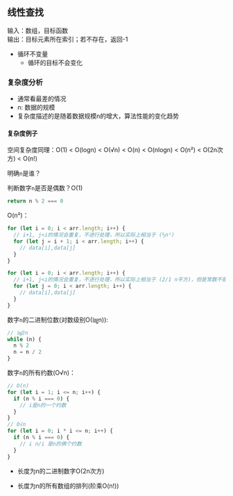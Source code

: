 ## 线性查找

输入：数组，目标函数  
输出：目标元素所在索引；若不存在，返回-1

* 循环不变量
  * 循环的目标不会变化

### 复杂度分析

* 通常看最差的情况
* n: 数据的规模
* 复杂度描述的是随着数据规模n的增大，算法性能的变化趋势

#### 复杂度例子

空间复杂度同理：O(1) < O(logn) < O(√n) < O(n) < O(nlogn) < O(n²) < O(2n次方) < O(n!)

明确`n`是谁？

判断数字`n`是否是偶数？O(1)

```js
return n % 2 === 0
```

O(n²)：

```js
for (let i = 0; i < arr.length; i++) {
  // i+1, j<i的情况会重复，不进行处理，所以实际上相当于 (½n²)
  for (let j = i + 1; i < arr.length; i++) {
    // data[i],data[j]
  }
}
```

```js
for (let i = 0; i < arr.length; i++) {
  // i+1, j<i的情况会重复，不进行处理，所以实际上相当于 (2/1 n平方)，但是常数不做考虑
  for (let j = 0; i < arr.length; i++) {
    // data[i],data[j]
  }
}
```

数字`n`的二进制位数(对数级别O(㏒n)):

```js
// ㏒2n
while (n) {
  n % 2
  n = n / 2
}
```

数字`n`的所有约数(O√n)：

```js
// O(n)
for (let i = 1; i <= n; i++) {
  if (n % i === 0) {
    // i是n的一个约数
  }
}
// O√n
for (let i = 0; i * i <= n; i++) {
  if (n % i === 0) {
    // i n/i 是n的俩个约数
  }
}
```

* 长度为n的二进制数字O(2n次方)

* 长度为n的所有数组的排列(阶乘O(n!))
